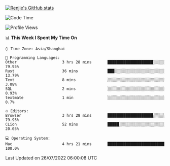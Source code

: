 [![Renjie's GitHub stats](https://github-readme-stats.vercel.app/api?username=liurenjie1024&show_icons=true&theme=chartreuse-dark)](https://github.com/anuraghazra/github-readme-stats)

<!--START_SECTION:waka-->
![Code Time](http://img.shields.io/badge/Code%20Time-85%20hrs%2020%20mins-blue)

![Profile Views](http://img.shields.io/badge/Profile%20Views-28-blue)

📊 **This Week I Spent My Time On** 

```text
⌚︎ Time Zone: Asia/Shanghai

💬 Programming Languages: 
Other                    3 hrs 28 mins       ████████████████████░░░░░   79.95% 
Rust                     36 mins             ███░░░░░░░░░░░░░░░░░░░░░░   13.79% 
Text                     8 mins              ░░░░░░░░░░░░░░░░░░░░░░░░░   3.08% 
SQL                      2 mins              ░░░░░░░░░░░░░░░░░░░░░░░░░   0.93% 
textmate                 1 min               ░░░░░░░░░░░░░░░░░░░░░░░░░   0.7%

🔥 Editors: 
Browser                  3 hrs 28 mins       ████████████████████░░░░░   79.95% 
CLion                    52 mins             █████░░░░░░░░░░░░░░░░░░░░   20.05%

💻 Operating System: 
Mac                      4 hrs 21 mins       █████████████████████████   100.0%

```


 Last Updated on 26/07/2022 06:00:08 UTC
<!--END_SECTION:waka-->

